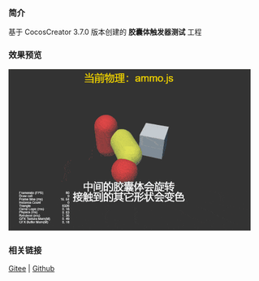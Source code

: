 ### 简介
基于 CocosCreator 3.7.0 版本创建的 **胶囊体触发器测试** 工程

### 效果预览
![image](../../../gif/202203/2022030437.gif)

### 相关链接
[Gitee](https://gitee.com/mirrors_cocos-creator/example-3d/blob/master/physics-3d/assets/cases/scenes) | [Github](https://github.com/cocos-creator/example-3d/blob/master/physics-3d/assets/cases/scenes)